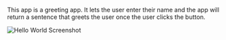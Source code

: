 This app is a greeting app. It lets the user enter their name and the app will return a sentence that greets the user once the user clicks the button. 

![Hello World Screenshot](https://github.com/HolyGodEze/HelloWorldLab/assets/157048092/879d09ab-d851-49fe-8610-1fb2a43a9b8b)
